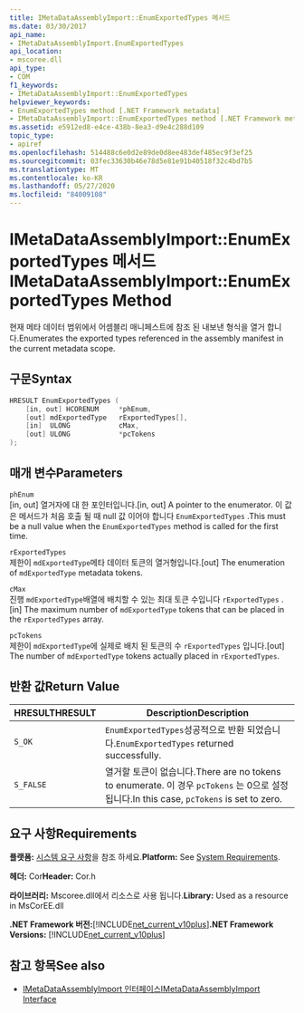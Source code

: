 ```yaml
---
title: IMetaDataAssemblyImport::EnumExportedTypes 메서드
ms.date: 03/30/2017
api_name:
- IMetaDataAssemblyImport.EnumExportedTypes
api_location:
- mscoree.dll
api_type:
- COM
f1_keywords:
- IMetaDataAssemblyImport::EnumExportedTypes
helpviewer_keywords:
- EnumExportedTypes method [.NET Framework metadata]
- IMetaDataAssemblyImport::EnumExportedTypes method [.NET Framework metadata]
ms.assetid: e5912ed8-e4ce-438b-8ea3-d9e4c288d109
topic_type:
- apiref
ms.openlocfilehash: 514488c6e0d2e89de0d8ee483def485ec9f3ef25
ms.sourcegitcommit: 03fec33630b46e78d5e81e91b40518f32c4bd7b5
ms.translationtype: MT
ms.contentlocale: ko-KR
ms.lasthandoff: 05/27/2020
ms.locfileid: "84009108"
---
```

# <a name="imetadataassemblyimportenumexportedtypes-method"></a><span data-ttu-id="8f863-102">IMetaDataAssemblyImport::EnumExportedTypes 메서드</span><span class="sxs-lookup"><span data-stu-id="8f863-102">IMetaDataAssemblyImport::EnumExportedTypes Method</span></span>
<span data-ttu-id="8f863-103">현재 메타 데이터 범위에서 어셈블리 매니페스트에 참조 된 내보낸 형식을 열거 합니다.</span><span class="sxs-lookup"><span data-stu-id="8f863-103">Enumerates the exported types referenced in the assembly manifest in the current metadata scope.</span></span>  
  
## <a name="syntax"></a><span data-ttu-id="8f863-104">구문</span><span class="sxs-lookup"><span data-stu-id="8f863-104">Syntax</span></span>  
  
```cpp  
HRESULT EnumExportedTypes (  
    [in, out] HCORENUM     *phEnum,
    [out] mdExportedType   rExportedTypes[],
    [in]  ULONG            cMax,
    [out] ULONG            *pcTokens  
);  
```  
  
## <a name="parameters"></a><span data-ttu-id="8f863-105">매개 변수</span><span class="sxs-lookup"><span data-stu-id="8f863-105">Parameters</span></span>  
 `phEnum`  
 <span data-ttu-id="8f863-106">[in, out] 열거자에 대 한 포인터입니다.</span><span class="sxs-lookup"><span data-stu-id="8f863-106">[in, out] A pointer to the enumerator.</span></span> <span data-ttu-id="8f863-107">이 값은 메서드가 처음 호출 될 때 null 값 이어야 합니다 `EnumExportedTypes` .</span><span class="sxs-lookup"><span data-stu-id="8f863-107">This must be a null value when the `EnumExportedTypes` method is called for the first time.</span></span>  
  
 `rExportedTypes`  
 <span data-ttu-id="8f863-108">제한이 `mdExportedType`메타 데이터 토큰의 열거형입니다.</span><span class="sxs-lookup"><span data-stu-id="8f863-108">[out] The enumeration of `mdExportedType` metadata tokens.</span></span>  
  
 `cMax`  
 <span data-ttu-id="8f863-109">진행 `mdExportedType`배열에 배치할 수 있는 최대 토큰 수입니다 `rExportedTypes` .</span><span class="sxs-lookup"><span data-stu-id="8f863-109">[in] The maximum number of `mdExportedType` tokens that can be placed in the `rExportedTypes` array.</span></span>  
  
 `pcTokens`  
 <span data-ttu-id="8f863-110">제한이 `mdExportedType`에 실제로 배치 된 토큰의 수 `rExportedTypes` 입니다.</span><span class="sxs-lookup"><span data-stu-id="8f863-110">[out] The number of `mdExportedType` tokens actually placed in `rExportedTypes`.</span></span>  
  
## <a name="return-value"></a><span data-ttu-id="8f863-111">반환 값</span><span class="sxs-lookup"><span data-stu-id="8f863-111">Return Value</span></span>  
  
|<span data-ttu-id="8f863-112">HRESULT</span><span class="sxs-lookup"><span data-stu-id="8f863-112">HRESULT</span></span>|<span data-ttu-id="8f863-113">Description</span><span class="sxs-lookup"><span data-stu-id="8f863-113">Description</span></span>|  
|-------------|-----------------|  
|`S_OK`|<span data-ttu-id="8f863-114">`EnumExportedTypes`성공적으로 반환 되었습니다.</span><span class="sxs-lookup"><span data-stu-id="8f863-114">`EnumExportedTypes` returned successfully.</span></span>|  
|`S_FALSE`|<span data-ttu-id="8f863-115">열거할 토큰이 없습니다.</span><span class="sxs-lookup"><span data-stu-id="8f863-115">There are no tokens to enumerate.</span></span> <span data-ttu-id="8f863-116">이 경우 `pcTokens` 는 0으로 설정 됩니다.</span><span class="sxs-lookup"><span data-stu-id="8f863-116">In this case, `pcTokens` is set to zero.</span></span>|  
  
## <a name="requirements"></a><span data-ttu-id="8f863-117">요구 사항</span><span class="sxs-lookup"><span data-stu-id="8f863-117">Requirements</span></span>  
 <span data-ttu-id="8f863-118">**플랫폼:** [시스템 요구 사항](../../get-started/system-requirements.md)을 참조 하세요.</span><span class="sxs-lookup"><span data-stu-id="8f863-118">**Platform:** See [System Requirements](../../get-started/system-requirements.md).</span></span>  
  
 <span data-ttu-id="8f863-119">**헤더:** Cor</span><span class="sxs-lookup"><span data-stu-id="8f863-119">**Header:** Cor.h</span></span>  
  
 <span data-ttu-id="8f863-120">**라이브러리:** Mscoree.dll에서 리소스로 사용 됩니다.</span><span class="sxs-lookup"><span data-stu-id="8f863-120">**Library:** Used as a resource in MsCorEE.dll</span></span>  
  
 <span data-ttu-id="8f863-121">**.NET Framework 버전:**[!INCLUDE[net_current_v10plus](../../../../includes/net-current-v10plus-md.md)]</span><span class="sxs-lookup"><span data-stu-id="8f863-121">**.NET Framework Versions:** [!INCLUDE[net_current_v10plus](../../../../includes/net-current-v10plus-md.md)]</span></span>  
  
## <a name="see-also"></a><span data-ttu-id="8f863-122">참고 항목</span><span class="sxs-lookup"><span data-stu-id="8f863-122">See also</span></span>

- [<span data-ttu-id="8f863-123">IMetaDataAssemblyImport 인터페이스</span><span class="sxs-lookup"><span data-stu-id="8f863-123">IMetaDataAssemblyImport Interface</span></span>](imetadataassemblyimport-interface.md)
